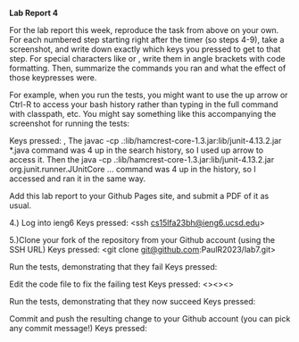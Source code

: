 **Lab Report 4**

For the lab report this week, reproduce the task from above on your own. For each numbered step starting right after the timer (so steps 4-9), take a screenshot, and write down exactly which keys you pressed to get to that step. For special characters like <enter> or <tab>, write them in angle brackets with code formatting. Then, summarize the commands you ran and what the effect of those keypresses were.

For example, when you run the tests, you might want to use the up arrow or Ctrl-R to access your bash history rather than typing in the full command with classpath, etc. You might say something like this accompanying the screenshot for running the tests:

Keys pressed: <up><up><up><up><enter>, <up><up><up><up><enter> The javac -cp .:lib/hamcrest-core-1.3.jar:lib/junit-4.13.2.jar *.java command was 4 up in the search history, so I used up arrow to access it. Then the java -cp .:lib/hamcrest-core-1.3.jar:lib/junit-4.13.2.jar org.junit.runner.JUnitCore ... command was 4 up in the history, so I accessed and ran it in the same way.

Add this lab report to your Github Pages site, and submit a PDF of it as usual.

4.) Log into ieng6
Keys pressed: <ssh cs15lfa23bh@ieng6.ucsd.edu> <Enter>

5.)Clone your fork of the repository from your Github account (using the SSH URL)
Keys pressed: <git clone git@github.com:PaulR2023/lab7.git> <Enter>

Run the tests, demonstrating that they fail
Keys pressed: <bash test.sh> <Enter> 

Edit the code file to fix the failing test
Keys pressed: <vim ListExamples.java><Enter><><><>

Run the tests, demonstrating that they now succeed
Keys pressed:

Commit and push the resulting change to your Github account (you can pick any commit message!)
Keys pressed: 
